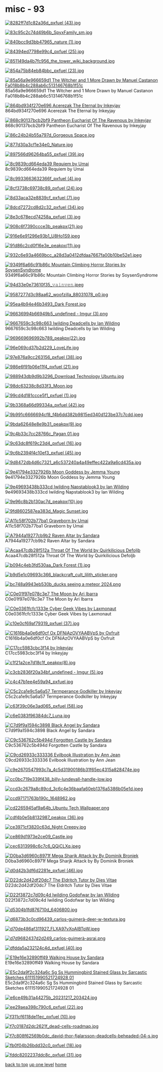 # misc - 93
[![8282ff7d1c82a36d_pxfuel (43).jpg](/mobile/misc/8282ff7d1c82a36d_pxfuel%20(43).jpg "8282ff7d1c82a36d_pxfuel (43).jpg")](https://raw.githubusercontent.com/buckmanc/wallpapers/main/mobile/misc/8282ff7d1c82a36d_pxfuel%20(43).jpg)

[![83c95c2c74d49b6b_SpyxFamily_sm.jpg](/mobile/misc/83c95c2c74d49b6b_SpyxFamily_sm.jpg "83c95c2c74d49b6b_SpyxFamily_sm.jpg")](https://raw.githubusercontent.com/buckmanc/wallpapers/main/mobile/misc/83c95c2c74d49b6b_SpyxFamily_sm.jpg)

[![840bcc9d3bb47965_nature (1).jpg](/mobile/misc/840bcc9d3bb47965_nature%20(1).jpg "840bcc9d3bb47965_nature (1).jpg")](https://raw.githubusercontent.com/buckmanc/wallpapers/main/mobile/misc/840bcc9d3bb47965_nature%20(1).jpg)

[![84394ed7798e99c4_pxfuel (25).jpg](/mobile/misc/84394ed7798e99c4_pxfuel%20(25).jpg "84394ed7798e99c4_pxfuel (25).jpg")](https://raw.githubusercontent.com/buckmanc/wallpapers/main/mobile/misc/84394ed7798e99c4_pxfuel%20(25).jpg)

[![851149da4b7fc956_the_tower_wiki_background.jpg](/mobile/misc/851149da4b7fc956_the_tower_wiki_background.jpg "851149da4b7fc956_the_tower_wiki_background.jpg")](https://raw.githubusercontent.com/buckmanc/wallpapers/main/mobile/misc/851149da4b7fc956_the_tower_wiki_background.jpg)

[![854a75b84eb84bbc_pxfuel (23).jpg](/mobile/misc/854a75b84eb84bbc_pxfuel%20(23).jpg "854a75b84eb84bbc_pxfuel (23).jpg")](https://raw.githubusercontent.com/buckmanc/wallpapers/main/mobile/misc/854a75b84eb84bbc_pxfuel%20(23).jpg)

[![85a56a9e966659d1 The Witcher and 1 More Drawn by Manuel Castanon Fa018b8b4c288ab6c513146768b1f51c](/mobile/misc/85a56a9e966659d1___the_witcher_and_1_more_drawn_by_manuel_castanon__fa018b8b4c288ab6c513146768b1f51c.jpg "85a56a9e966659d1 The Witcher and 1 More Drawn by Manuel Castanon Fa018b8b4c288ab6c513146768b1f51c")](https://raw.githubusercontent.com/buckmanc/wallpapers/main/mobile/misc/85a56a9e966659d1___the_witcher_and_1_more_drawn_by_manuel_castanon__fa018b8b4c288ab6c513146768b1f51c.jpg)\
85a56a9e966659d1 The Witcher and 1 More Drawn by Manuel Castanon Fa018b8b4c288ab6c513146768b1f51c

[![864bd934f270e696 Acerezak The Eternal by Inkeyjay](/mobile/misc/864bd934f270e696_Acerezak%20the%20Eternal%20by%20inkeyjay.jpg "864bd934f270e696 Acerezak The Eternal by Inkeyjay")](https://raw.githubusercontent.com/buckmanc/wallpapers/main/mobile/misc/864bd934f270e696_Acerezak%20the%20Eternal%20by%20inkeyjay.jpg)\
864bd934f270e696 Acerezak The Eternal by Inkeyjay

[![868c90137bcb2bf9 Pantheon Eucharist Of The Ravenous by Inkeyjay](/mobile/misc/868c90137bcb2bf9_pantheon-eucharist-of-the-ravenous-by-inkeyjay.jpg "868c90137bcb2bf9 Pantheon Eucharist Of The Ravenous by Inkeyjay")](https://raw.githubusercontent.com/buckmanc/wallpapers/main/mobile/misc/868c90137bcb2bf9_pantheon-eucharist-of-the-ravenous-by-inkeyjay.jpg)\
868c90137bcb2bf9 Pantheon Eucharist Of The Ravenous by Inkeyjay

[![86c24b24b55a797d_Gorgeous Space.jpg](/mobile/misc/86c24b24b55a797d_Gorgeous%20Space.jpg "86c24b24b55a797d_Gorgeous Space.jpg")](https://raw.githubusercontent.com/buckmanc/wallpapers/main/mobile/misc/86c24b24b55a797d_Gorgeous%20Space.jpg)

[![877d30a3cf1e34e0_Nature.jpg](/mobile/misc/877d30a3cf1e34e0_Nature.jpg "877d30a3cf1e34e0_Nature.jpg")](https://raw.githubusercontent.com/buckmanc/wallpapers/main/mobile/misc/877d30a3cf1e34e0_Nature.jpg)

[![897566d96264ba55_pxfuel (39).jpg](/mobile/misc/897566d96264ba55_pxfuel%20(39).jpg "897566d96264ba55_pxfuel (39).jpg")](https://raw.githubusercontent.com/buckmanc/wallpapers/main/mobile/misc/897566d96264ba55_pxfuel%20(39).jpg)

[![8c9839cd664eda39 Requiem by Umai](/mobile/misc/8c9839cd664eda39_requiem%20by%20umai.png "8c9839cd664eda39 Requiem by Umai")](https://raw.githubusercontent.com/buckmanc/wallpapers/main/mobile/misc/8c9839cd664eda39_requiem%20by%20umai.png)\
8c9839cd664eda39 Requiem by Umai

[![8c9933663632366f_pxfuel (4).jpg](/mobile/misc/8c9933663632366f_pxfuel%20(4).jpg "8c9933663632366f_pxfuel (4).jpg")](https://raw.githubusercontent.com/buckmanc/wallpapers/main/mobile/misc/8c9933663632366f_pxfuel%20(4).jpg)

[![8cf3738c69738c89_pxfuel (24).jpg](/mobile/misc/8cf3738c69738c89_pxfuel%20(24).jpg "8cf3738c69738c89_pxfuel (24).jpg")](https://raw.githubusercontent.com/buckmanc/wallpapers/main/mobile/misc/8cf3738c69738c89_pxfuel%20(24).jpg)

[![8d33aca32e8839cf_pxfuel (7).jpg](/mobile/misc/8d33aca32e8839cf_pxfuel%20(7).jpg "8d33aca32e8839cf_pxfuel (7).jpg")](https://raw.githubusercontent.com/buckmanc/wallpapers/main/mobile/misc/8d33aca32e8839cf_pxfuel%20(7).jpg)

[![8dcd7272cd8d2c32_pxfuel (34).jpg](/mobile/misc/8dcd7272cd8d2c32_pxfuel%20(34).jpg "8dcd7272cd8d2c32_pxfuel (34).jpg")](https://raw.githubusercontent.com/buckmanc/wallpapers/main/mobile/misc/8dcd7272cd8d2c32_pxfuel%20(34).jpg)

[![8e3c678ecd74258a_pxfuel (3).jpg](/mobile/misc/8e3c678ecd74258a_pxfuel%20(3).jpg "8e3c678ecd74258a_pxfuel (3).jpg")](https://raw.githubusercontent.com/buckmanc/wallpapers/main/mobile/misc/8e3c678ecd74258a_pxfuel%20(3).jpg)

[![908c6f7390ccce3b_peakpx(21).jpg](/mobile/misc/908c6f7390ccce3b_peakpx(21).jpg "908c6f7390ccce3b_peakpx(21).jpg")](https://raw.githubusercontent.com/buckmanc/wallpapers/main/mobile/misc/908c6f7390ccce3b_peakpx(21).jpg)

[![916e6e91296e93b1_U8Ho1S9.jpeg](/mobile/misc/916e6e91296e93b1_U8Ho1S9.jpeg "916e6e91296e93b1_U8Ho1S9.jpeg")](https://raw.githubusercontent.com/buckmanc/wallpapers/main/mobile/misc/916e6e91296e93b1_U8Ho1S9.jpeg)

[![91d86c2cd0f16e3e_peakpx(11).jpg](/mobile/misc/91d86c2cd0f16e3e_peakpx(11).jpg "91d86c2cd0f16e3e_peakpx(11).jpg")](https://raw.githubusercontent.com/buckmanc/wallpapers/main/mobile/misc/91d86c2cd0f16e3e_peakpx(11).jpg)

[![932c6e93a4669bcc_a28d3a0412dfdaa7667fa00b10be52e1.jpeg](/mobile/misc/932c6e93a4669bcc_a28d3a0412dfdaa7667fa00b10be52e1.jpeg "932c6e93a4669bcc_a28d3a0412dfdaa7667fa00b10be52e1.jpeg")](https://raw.githubusercontent.com/buckmanc/wallpapers/main/mobile/misc/932c6e93a4669bcc_a28d3a0412dfdaa7667fa00b10be52e1.jpeg)

[![9349f6a66c91b86c Mountain Climbing Horror Stories by SoysenSyndrome](/mobile/misc/9349f6a66c91b86c_Mountain%20Climbing%20Horror%20Stories%20by%20SoysenSyndrome.jpg "9349f6a66c91b86c Mountain Climbing Horror Stories by SoysenSyndrome")](https://raw.githubusercontent.com/buckmanc/wallpapers/main/mobile/misc/9349f6a66c91b86c_Mountain%20Climbing%20Horror%20Stories%20by%20SoysenSyndrome.jpg)\
9349f6a66c91b86c Mountain Climbing Horror Stories by SoysenSyndrome

[![94d33e0e73610f35_𝚟𝚊𝚒𝚗𝚟𝚎𝚗.jpeg](/mobile/misc/94d33e0e73610f35_𝚟𝚊𝚒𝚗𝚟𝚎𝚗.jpeg "94d33e0e73610f35_𝚟𝚊𝚒𝚗𝚟𝚎𝚗.jpeg")](https://raw.githubusercontent.com/buckmanc/wallpapers/main/mobile/misc/94d33e0e73610f35_𝚟𝚊𝚒𝚗𝚟𝚎𝚗.jpeg)

[![9587277d3c98aa62_woofzilla_88031078_p0.jpg](/mobile/misc/9587277d3c98aa62_woofzilla_88031078_p0.jpg "9587277d3c98aa62_woofzilla_88031078_p0.jpg")](https://raw.githubusercontent.com/buckmanc/wallpapers/main/mobile/misc/9587277d3c98aa62_woofzilla_88031078_p0.jpg)

[![95ea4b94e46b3493_Dark Forest.jpg](/mobile/misc/95ea4b94e46b3493_Dark%20Forest.jpg "95ea4b94e46b3493_Dark Forest.jpg")](https://raw.githubusercontent.com/buckmanc/wallpapers/main/mobile/misc/95ea4b94e46b3493_Dark%20Forest.jpg)

[![96636994b66949b5_undefined - Imgur (3).png](/mobile/misc/96636994b66949b5_undefined%20-%20Imgur%20(3).png "96636994b66949b5_undefined - Imgur (3).png")](https://raw.githubusercontent.com/buckmanc/wallpapers/main/mobile/misc/96636994b66949b5_undefined%20-%20Imgur%20(3).png)

[![9667659c3c98c663 Iwilding Deadcells by Ian Wilding](/mobile/misc/9667659c3c98c663_iwilding_deadcells_by_ian_wilding.jpg "9667659c3c98c663 Iwilding Deadcells by Ian Wilding")](https://raw.githubusercontent.com/buckmanc/wallpapers/main/mobile/misc/9667659c3c98c663_iwilding_deadcells_by_ian_wilding.jpg)\
9667659c3c98c663 Iwilding Deadcells by Ian Wilding

[![969669696992b789_peakpx(22).jpg](/mobile/misc/969669696992b789_peakpx(22).jpg "969669696992b789_peakpx(22).jpg")](https://raw.githubusercontent.com/buckmanc/wallpapers/main/mobile/misc/969669696992b789_peakpx(22).jpg)

[![96e069cd37b2d229_LoveLife.jpg](/mobile/misc/96e069cd37b2d229_LoveLife.jpg "96e069cd37b2d229_LoveLife.jpg")](https://raw.githubusercontent.com/buckmanc/wallpapers/main/mobile/misc/96e069cd37b2d229_LoveLife.jpg)

[![97e876a9cc263156_pxfuel (38).jpg](/mobile/misc/97e876a9cc263156_pxfuel%20(38).jpg "97e876a9cc263156_pxfuel (38).jpg")](https://raw.githubusercontent.com/buckmanc/wallpapers/main/mobile/misc/97e876a9cc263156_pxfuel%20(38).jpg)

[![986e6f91b06e11f4_pxfuel (21).jpg](/mobile/misc/986e6f91b06e11f4_pxfuel%20(21).jpg "986e6f91b06e11f4_pxfuel (21).jpg")](https://raw.githubusercontent.com/buckmanc/wallpapers/main/mobile/misc/986e6f91b06e11f4_pxfuel%20(21).jpg)

[![988943db9d9b3296_Download Technology Ubuntu.jpg](/mobile/misc/988943db9d9b3296_Download%20Technology%20Ubuntu.jpg "988943db9d9b3296_Download Technology Ubuntu.jpg")](https://raw.githubusercontent.com/buckmanc/wallpapers/main/mobile/misc/988943db9d9b3296_Download%20Technology%20Ubuntu.jpg)

[![98dc63238c8d33f3_Moon.jpg](/mobile/misc/98dc63238c8d33f3_Moon.jpg "98dc63238c8d33f3_Moon.jpg")](https://raw.githubusercontent.com/buckmanc/wallpapers/main/mobile/misc/98dc63238c8d33f3_Moon.jpg)

[![99cd4d181ccce5f1_pxfuel (1).jpg](/mobile/misc/99cd4d181ccce5f1_pxfuel%20(1).jpg "99cd4d181ccce5f1_pxfuel (1).jpg")](https://raw.githubusercontent.com/buckmanc/wallpapers/main/mobile/misc/99cd4d181ccce5f1_pxfuel%20(1).jpg)

[![9b3368a66d99334a_pxfuel (42).jpg](/mobile/misc/9b3368a66d99334a_pxfuel%20(42).jpg "9b3368a66d99334a_pxfuel (42).jpg")](https://raw.githubusercontent.com/buckmanc/wallpapers/main/mobile/misc/9b3368a66d99334a_pxfuel%20(42).jpg)

[![9b991c6666694cf8_f4b6dd382b9815ed340d123be37c7cdd.jpeg](/mobile/misc/9b991c6666694cf8_f4b6dd382b9815ed340d123be37c7cdd.jpeg "9b991c6666694cf8_f4b6dd382b9815ed340d123be37c7cdd.jpeg")](https://raw.githubusercontent.com/buckmanc/wallpapers/main/mobile/misc/9b991c6666694cf8_f4b6dd382b9815ed340d123be37c7cdd.jpeg)

[![9bda62648e8e9b31_peakpx(9).jpg](/mobile/misc/9bda62648e8e9b31_peakpx(9).jpg "9bda62648e8e9b31_peakpx(9).jpg")](https://raw.githubusercontent.com/buckmanc/wallpapers/main/mobile/misc/9bda62648e8e9b31_peakpx(9).jpg)

[![9c4b33c7cc28766c_Pagan 01.jpg](/mobile/misc/9c4b33c7cc28766c_Pagan%2001.jpg "9c4b33c7cc28766c_Pagan 01.jpg")](https://raw.githubusercontent.com/buckmanc/wallpapers/main/mobile/misc/9c4b33c7cc28766c_Pagan%2001.jpg)

[![9c63dc8f619c23d4_pxfuel (16).jpg](/mobile/misc/9c63dc8f619c23d4_pxfuel%20(16).jpg "9c63dc8f619c23d4_pxfuel (16).jpg")](https://raw.githubusercontent.com/buckmanc/wallpapers/main/mobile/misc/9c63dc8f619c23d4_pxfuel%20(16).jpg)

[![9c6b2394f4c10ef3_pxfuel (45).jpg](/mobile/misc/9c6b2394f4c10ef3_pxfuel%20(45).jpg "9c6b2394f4c10ef3_pxfuel (45).jpg")](https://raw.githubusercontent.com/buckmanc/wallpapers/main/mobile/misc/9c6b2394f4c10ef3_pxfuel%20(45).jpg)

[![9d8472db4d6c7321_a6c537240a4a49effec422a9a6cd435a.jpg](/mobile/misc/9d8472db4d6c7321_a6c537240a4a49effec422a9a6cd435a.jpg "9d8472db4d6c7321_a6c537240a4a49effec422a9a6cd435a.jpg")](https://raw.githubusercontent.com/buckmanc/wallpapers/main/mobile/misc/9d8472db4d6c7321_a6c537240a4a49effec422a9a6cd435a.jpg)

[![9e41794e3327926b Moon Goddess by Jemma Young](/mobile/misc/9e41794e3327926b_Moon%20Goddess%20by%20Jemma%20Young.jpg "9e41794e3327926b Moon Goddess by Jemma Young")](https://raw.githubusercontent.com/buckmanc/wallpapers/main/mobile/misc/9e41794e3327926b_Moon%20Goddess%20by%20Jemma%20Young.jpg)\
9e41794e3327926b Moon Goddess by Jemma Young

[![9e49693438b333cd Iwilding Napstablook3 by Ian Wilding](/mobile/misc/9e49693438b333cd_iwilding_Napstablook3_by_ian_wilding.png "9e49693438b333cd Iwilding Napstablook3 by Ian Wilding")](https://raw.githubusercontent.com/buckmanc/wallpapers/main/mobile/misc/9e49693438b333cd_iwilding_Napstablook3_by_ian_wilding.png)\
9e49693438b333cd Iwilding Napstablook3 by Ian Wilding

[![9e96c8b2b130ac7d_peakpx(10).jpg](/mobile/misc/9e96c8b2b130ac7d_peakpx(10).jpg "9e96c8b2b130ac7d_peakpx(10).jpg")](https://raw.githubusercontent.com/buckmanc/wallpapers/main/mobile/misc/9e96c8b2b130ac7d_peakpx(10).jpg)

[![9fd8602587ea383d_Magic Sunset.jpg](/mobile/misc/9fd8602587ea383d_Magic%20Sunset.jpg "9fd8602587ea383d_Magic Sunset.jpg")](https://raw.githubusercontent.com/buckmanc/wallpapers/main/mobile/misc/9fd8602587ea383d_Magic%20Sunset.jpg)

[![A11c58f702b77ba1 Graveborn by Umai](/mobile/misc/a11c58f702b77ba1_graveborn%20by%20umai.jpg "A11c58f702b77ba1 Graveborn by Umai")](https://raw.githubusercontent.com/buckmanc/wallpapers/main/mobile/misc/a11c58f702b77ba1_graveborn%20by%20umai.jpg)\
A11c58f702b77ba1 Graveborn by Umai

[![A7944a19277cb9b2 Raven Altar by Sandara](/mobile/misc/a7944a19277cb9b2_raven_altar_by_sandara.jpg "A7944a19277cb9b2 Raven Altar by Sandara")](https://raw.githubusercontent.com/buckmanc/wallpapers/main/mobile/misc/a7944a19277cb9b2_raven_altar_by_sandara.jpg)\
A7944a19277cb9b2 Raven Altar by Sandara

[![Acaa47cdb28f512a Throat Of The World by Quirkilicious Defoljb](/mobile/misc/acaa47cdb28f512a_throat_of_the_world_by_quirkilicious_defoljb.jpg "Acaa47cdb28f512a Throat Of The World by Quirkilicious Defoljb")](https://raw.githubusercontent.com/buckmanc/wallpapers/main/mobile/misc/acaa47cdb28f512a_throat_of_the_world_by_quirkilicious_defoljb.jpg)\
Acaa47cdb28f512a Throat Of The World by Quirkilicious Defoljb

[![b094c4eb3fd530aa_Dark Forest (1).jpg](/mobile/misc/b094c4eb3fd530aa_Dark%20Forest%20(1).jpg "b094c4eb3fd530aa_Dark Forest (1).jpg")](https://raw.githubusercontent.com/buckmanc/wallpapers/main/mobile/misc/b094c4eb3fd530aa_Dark%20Forest%20(1).jpg)

[![b9d5e1c09693c366_blackcraft_cult_lilith_sticker.png](/mobile/misc/b9d5e1c09693c366_blackcraft_cult_lilith_sticker.png "b9d5e1c09693c366_blackcraft_cult_lilith_sticker.png")](https://raw.githubusercontent.com/buckmanc/wallpapers/main/mobile/misc/b9d5e1c09693c366_blackcraft_cult_lilith_sticker.png)

[![bc748a9943eb530b_ducks seeing a meteor 2024.png](/mobile/misc/bc748a9943eb530b_ducks%20seeing%20a%20meteor%202024.png "bc748a9943eb530b_ducks seeing a meteor 2024.png")](https://raw.githubusercontent.com/buckmanc/wallpapers/main/mobile/misc/bc748a9943eb530b_ducks%20seeing%20a%20meteor%202024.png)

[![C0e01f97e078c3e7 The Moon by Ari Ibarra](/mobile/misc/c0e01f97e078c3e7_the_moon_by_ari_ibarra.jpg "C0e01f97e078c3e7 The Moon by Ari Ibarra")](https://raw.githubusercontent.com/buckmanc/wallpapers/main/mobile/misc/c0e01f97e078c3e7_the_moon_by_ari_ibarra.jpg)\
C0e01f97e078c3e7 The Moon by Ari Ibarra

[![C0e0361fcfc1333e Cyber Geek Vibes by Laxmonaut](/mobile/misc/c0e0361fcfc1333e_Cyber%20Geek%20Vibes%20by%20Laxmonaut.png "C0e0361fcfc1333e Cyber Geek Vibes by Laxmonaut")](https://raw.githubusercontent.com/buckmanc/wallpapers/main/mobile/misc/c0e0361fcfc1333e_Cyber%20Geek%20Vibes%20by%20Laxmonaut.png)\
C0e0361fcfc1333e Cyber Geek Vibes by Laxmonaut

[![c10e0cf69af79319_pxfuel (37).jpg](/mobile/misc/c10e0cf69af79319_pxfuel%20(37).jpg "c10e0cf69af79319_pxfuel (37).jpg")](https://raw.githubusercontent.com/buckmanc/wallpapers/main/mobile/misc/c10e0cf69af79319_pxfuel%20(37).jpg)

[![C1616b4a0e6df0cf Ox DFNiAzOVYAABVpS by Oxfruit](/mobile/misc/c1616b4a0e6df0cf_ox_DFNiAzOVYAABVpS_by_oxfruit.jpeg "C1616b4a0e6df0cf Ox DFNiAzOVYAABVpS by Oxfruit")](https://raw.githubusercontent.com/buckmanc/wallpapers/main/mobile/misc/c1616b4a0e6df0cf_ox_DFNiAzOVYAABVpS_by_oxfruit.jpeg)\
C1616b4a0e6df0cf Ox DFNiAzOVYAABVpS by Oxfruit

[![C17cc5983cbc3f14 by Inkeyjay](/mobile/misc/c17cc5983cbc3f14_by%20inkeyjay.jpg "C17cc5983cbc3f14 by Inkeyjay")](https://raw.githubusercontent.com/buckmanc/wallpapers/main/mobile/misc/c17cc5983cbc3f14_by%20inkeyjay.jpg)\
C17cc5983cbc3f14 by Inkeyjay

[![c1f21a2ce7d18c1f_peakpx(8).jpg](/mobile/misc/c1f21a2ce7d18c1f_peakpx(8).jpg "c1f21a2ce7d18c1f_peakpx(8).jpg")](https://raw.githubusercontent.com/buckmanc/wallpapers/main/mobile/misc/c1f21a2ce7d18c1f_peakpx(8).jpg)

[![c3cb2836f20a34bf_undefined - Imgur (5).jpg](/mobile/misc/c3cb2836f20a34bf_undefined%20-%20Imgur%20(5).jpg "c3cb2836f20a34bf_undefined - Imgur (5).jpg")](https://raw.githubusercontent.com/buckmanc/wallpapers/main/mobile/misc/c3cb2836f20a34bf_undefined%20-%20Imgur%20(5).jpg)

[![c4c47b1ee4e59a94_pxfuel.jpg](/mobile/misc/c4c47b1ee4e59a94_pxfuel.jpg "c4c47b1ee4e59a94_pxfuel.jpg")](https://raw.githubusercontent.com/buckmanc/wallpapers/main/mobile/misc/c4c47b1ee4e59a94_pxfuel.jpg)

[![C5c2ca1e9c5a6a57 Termperance Godkiller by Inkeyjay](/mobile/misc/c5c2ca1e9c5a6a57_termperance%20godkiller%20by%20inkeyjay.jpg "C5c2ca1e9c5a6a57 Termperance Godkiller by Inkeyjay")](https://raw.githubusercontent.com/buckmanc/wallpapers/main/mobile/misc/c5c2ca1e9c5a6a57_termperance%20godkiller%20by%20inkeyjay.jpg)\
C5c2ca1e9c5a6a57 Termperance Godkiller by Inkeyjay

[![c63f39c06e3ad065_pxfuel (58).jpg](/mobile/misc/c63f39c06e3ad065_pxfuel%20(58).jpg "c63f39c06e3ad065_pxfuel (58).jpg")](https://raw.githubusercontent.com/buckmanc/wallpapers/main/mobile/misc/c63f39c06e3ad065_pxfuel%20(58).jpg)

[![c6e0383f96384dc7_Luna.jpg](/mobile/misc/c6e0383f96384dc7_Luna.jpg "c6e0383f96384dc7_Luna.jpg")](https://raw.githubusercontent.com/buckmanc/wallpapers/main/mobile/misc/c6e0383f96384dc7_Luna.jpg)

[![C7d9f9a1594c3898 Black Angel by Sandara](/mobile/misc/c7d9f9a1594c3898_black%20angel%20by%20sandara.jpg "C7d9f9a1594c3898 Black Angel by Sandara")](https://raw.githubusercontent.com/buckmanc/wallpapers/main/mobile/misc/c7d9f9a1594c3898_black%20angel%20by%20sandara.jpg)\
C7d9f9a1594c3898 Black Angel by Sandara

[![C9c536762c5b494d Forgotten Castle by Sandara](/mobile/misc/c9c536762c5b494d_forgotten%20castle%20by%20sandara.jpg "C9c536762c5b494d Forgotten Castle by Sandara")](https://raw.githubusercontent.com/buckmanc/wallpapers/main/mobile/misc/c9c536762c5b494d_forgotten%20castle%20by%20sandara.jpg)\
C9c536762c5b494d Forgotten Castle by Sandara

[![C9cd26933c333336 Evilbook Illustration by Ann Jean](/mobile/misc/c9cd26933c333336_evilbook%20illustration%20by%20ann%20jean.jpg "C9cd26933c333336 Evilbook Illustration by Ann Jean")](https://raw.githubusercontent.com/buckmanc/wallpapers/main/mobile/misc/c9cd26933c333336_evilbook%20illustration%20by%20ann%20jean.jpg)\
C9cd26933c333336 Evilbook Illustration by Ann Jean

[![c9e2670547993c7a_4c5d31900186b31f65ec4315a828474e.jpg](/mobile/misc/c9e2670547993c7a_4c5d31900186b31f65ec4315a828474e.jpg "c9e2670547993c7a_4c5d31900186b31f65ec4315a828474e.jpg")](https://raw.githubusercontent.com/buckmanc/wallpapers/main/mobile/misc/c9e2670547993c7a_4c5d31900186b31f65ec4315a828474e.jpg)

[![cc0bc719e339f438_billy-lundevall-handle-low.jpg](/mobile/misc/cc0bc719e339f438_billy-lundevall-handle-low.jpg "cc0bc719e339f438_billy-lundevall-handle-low.jpg")](https://raw.githubusercontent.com/buckmanc/wallpapers/main/mobile/misc/cc0bc719e339f438_billy-lundevall-handle-low.jpg)

[![ccd3c2679a8c89cd_3c6c4e36baafa60eb1376a5386b05e1d.jpeg](/mobile/misc/ccd3c2679a8c89cd_3c6c4e36baafa60eb1376a5386b05e1d.jpeg "ccd3c2679a8c89cd_3c6c4e36baafa60eb1376a5386b05e1d.jpeg")](https://raw.githubusercontent.com/buckmanc/wallpapers/main/mobile/misc/ccd3c2679a8c89cd_3c6c4e36baafa60eb1376a5386b05e1d.jpeg)

[![ccd97171763b190c_1648962.jpg](/mobile/misc/ccd97171763b190c_1648962.jpg "ccd97171763b190c_1648962.jpg")](https://raw.githubusercontent.com/buckmanc/wallpapers/main/mobile/misc/ccd97171763b190c_1648962.jpg)

[![cd2265945af9a64b_Ubuntu Tech Wallpaper.png](/mobile/misc/cd2265945af9a64b_Ubuntu%20Tech%20Wallpaper.png "cd2265945af9a64b_Ubuntu Tech Wallpaper.png")](https://raw.githubusercontent.com/buckmanc/wallpapers/main/mobile/misc/cd2265945af9a64b_Ubuntu%20Tech%20Wallpaper.png)

[![cdf4b0e5b8132987_peakpx (36).jpg](/mobile/misc/cdf4b0e5b8132987_peakpx%20(36).jpg "cdf4b0e5b8132987_peakpx (36).jpg")](https://raw.githubusercontent.com/buckmanc/wallpapers/main/mobile/misc/cdf4b0e5b8132987_peakpx%20(36).jpg)

[![ce3971cf3820c63d_Night Creepy.jpg](/mobile/misc/ce3971cf3820c63d_Night%20Creepy.jpg "ce3971cf3820c63d_Night Creepy.jpg")](https://raw.githubusercontent.com/buckmanc/wallpapers/main/mobile/misc/ce3971cf3820c63d_Night%20Creepy.jpg)

[![ce869d1973e2ce09_Castle.jpg](/mobile/misc/ce869d1973e2ce09_Castle.jpg "ce869d1973e2ce09_Castle.jpg")](https://raw.githubusercontent.com/buckmanc/wallpapers/main/mobile/misc/ce869d1973e2ce09_Castle.jpg)

[![cec6313998c6c7c6_QQjCLXq.jpeg](/mobile/misc/cec6313998c6c7c6_QQjCLXq.jpeg "cec6313998c6c7c6_QQjCLXq.jpeg")](https://raw.githubusercontent.com/buckmanc/wallpapers/main/mobile/misc/cec6313998c6c7c6_QQjCLXq.jpeg)

[![D0ba3d6960c8971f Mega Sharjk Attack by By Dominik Broniek](/mobile/misc/d0ba3d6960c8971f_mega_sharjk_attack_by_by_dominik_broniek.jpg "D0ba3d6960c8971f Mega Sharjk Attack by By Dominik Broniek")](https://raw.githubusercontent.com/buckmanc/wallpapers/main/mobile/misc/d0ba3d6960c8971f_mega_sharjk_attack_by_by_dominik_broniek.jpg)\
D0ba3d6960c8971f Mega Sharjk Attack by By Dominik Broniek

[![d0d42b3df6d2281e_pxfuel (46).jpg](/mobile/misc/d0d42b3df6d2281e_pxfuel%20(46).jpg "d0d42b3df6d2281e_pxfuel (46).jpg")](https://raw.githubusercontent.com/buckmanc/wallpapers/main/mobile/misc/d0d42b3df6d2281e_pxfuel%20(46).jpg)

[![D22dc2d42df20dc7 The Eldritch Tutor by Dies Vitae](/mobile/misc/d22dc2d42df20dc7_The%20Eldritch%20Tutor%20by%20Dies%20Vitae.jpeg "D22dc2d42df20dc7 The Eldritch Tutor by Dies Vitae")](https://raw.githubusercontent.com/buckmanc/wallpapers/main/mobile/misc/d22dc2d42df20dc7_The%20Eldritch%20Tutor%20by%20Dies%20Vitae.jpeg)\
D22dc2d42df20dc7 The Eldritch Tutor by Dies Vitae

[![D22f3872c7d09c4d Iwilding Godofwar by Ian Wilding](/mobile/misc/d22f3872c7d09c4d_iwilding_godofwar_by_ian_wilding.jpg "D22f3872c7d09c4d Iwilding Godofwar by Ian Wilding")](https://raw.githubusercontent.com/buckmanc/wallpapers/main/mobile/misc/d22f3872c7d09c4d_iwilding_godofwar_by_ian_wilding.jpg)\
D22f3872c7d09c4d Iwilding Godofwar by Ian Wilding

[![d5304b1fd876710d_6406800.jpg](/mobile/misc/d5304b1fd876710d_6406800.jpg "d5304b1fd876710d_6406800.jpg")](https://raw.githubusercontent.com/buckmanc/wallpapers/main/mobile/misc/d5304b1fd876710d_6406800.jpg)

[![d6873b3c0cd96439_carlos-guimerà-deer-w-textura.jpg](/mobile/misc/d6873b3c0cd96439_carlos-guimerà-deer-w-textura.jpg "d6873b3c0cd96439_carlos-guimerà-deer-w-textura.jpg")](https://raw.githubusercontent.com/buckmanc/wallpapers/main/mobile/misc/d6873b3c0cd96439_carlos-guimerà-deer-w-textura.jpg)

[![d70de486af311927_FLXA97vXoAIBTpW.jpeg](/mobile/misc/d70de486af311927_FLXA97vXoAIBTpW.jpeg "d70de486af311927_FLXA97vXoAIBTpW.jpeg")](https://raw.githubusercontent.com/buckmanc/wallpapers/main/mobile/misc/d70de486af311927_FLXA97vXoAIBTpW.jpeg)

[![d7d9682437d2d249_carlos-guimerà-asrai.png](/mobile/misc/d7d9682437d2d249_carlos-guimerà-asrai.png "d7d9682437d2d249_carlos-guimerà-asrai.png")](https://raw.githubusercontent.com/buckmanc/wallpapers/main/mobile/misc/d7d9682437d2d249_carlos-guimerà-asrai.png)

[![dfdda5a232124c4d_pxfuel (40).jpg](/mobile/misc/dfdda5a232124c4d_pxfuel%20(40).jpg "dfdda5a232124c4d_pxfuel (40).jpg")](https://raw.githubusercontent.com/buckmanc/wallpapers/main/mobile/misc/dfdda5a232124c4d_pxfuel%20(40).jpg)

[![E19e16e32890ff49 Walking House by Sandara](/mobile/misc/e19e16e32890ff49_walking%20house%20by%20sandara.jpg "E19e16e32890ff49 Walking House by Sandara")](https://raw.githubusercontent.com/buckmanc/wallpapers/main/mobile/misc/e19e16e32890ff49_walking%20house%20by%20sandara.jpg)\
E19e16e32890ff49 Walking House by Sandara

[![E5c2da9f2c324a6c Sg Ss Hummingbird Stained Glass by Sarcastic Sketches 611151990521724928 01](/mobile/misc/e5c2da9f2c324a6c_sg_ss_hummingbird_stained_glass_by_sarcastic_sketches_611151990521724928_01.png "E5c2da9f2c324a6c Sg Ss Hummingbird Stained Glass by Sarcastic Sketches 611151990521724928 01")](https://raw.githubusercontent.com/buckmanc/wallpapers/main/mobile/misc/e5c2da9f2c324a6c_sg_ss_hummingbird_stained_glass_by_sarcastic_sketches_611151990521724928_01.png)\
E5c2da9f2c324a6c Sg Ss Hummingbird Stained Glass by Sarcastic Sketches 611151990521724928 01

[![e6ce49b31a44275b_20231217_203424.jpg](/mobile/misc/e6ce49b31a44275b_20231217_203424.jpg "e6ce49b31a44275b_20231217_203424.jpg")](https://raw.githubusercontent.com/buckmanc/wallpapers/main/mobile/misc/e6ce49b31a44275b_20231217_203424.jpg)

[![ee29aea398c790c6_pxfuel (22).jpg](/mobile/misc/ee29aea398c790c6_pxfuel%20(22).jpg "ee29aea398c790c6_pxfuel (22).jpg")](https://raw.githubusercontent.com/buckmanc/wallpapers/main/mobile/misc/ee29aea398c790c6_pxfuel%20(22).jpg)

[![f311cf6118de11ec_pxfuel (10).jpg](/mobile/misc/f311cf6118de11ec_pxfuel%20(10).jpg "f311cf6118de11ec_pxfuel (10).jpg")](https://raw.githubusercontent.com/buckmanc/wallpapers/main/mobile/misc/f311cf6118de11ec_pxfuel%20(10).jpg)

[![f7c0187d2dc2621f_dead-cells-roadmap.jpg](/mobile/misc/f7c0187d2dc2621f_dead-cells-roadmap.jpg "f7c0187d2dc2621f_dead-cells-roadmap.jpg")](https://raw.githubusercontent.com/buckmanc/wallpapers/main/mobile/misc/f7c0187d2dc2621f_dead-cells-roadmap.jpg)

[![f7c808f62569b0dc_david-thor-fjalarsson-deadcells-beheaded-04-s.jpg](/mobile/misc/f7c808f62569b0dc_david-thor-fjalarsson-deadcells-beheaded-04-s.jpg "f7c808f62569b0dc_david-thor-fjalarsson-deadcells-beheaded-04-s.jpg")](https://raw.githubusercontent.com/buckmanc/wallpapers/main/mobile/misc/f7c808f62569b0dc_david-thor-fjalarsson-deadcells-beheaded-04-s.jpg)

[![fb0f04b26bdd32c0_pxfuel (18).jpg](/mobile/misc/fb0f04b26bdd32c0_pxfuel%20(18).jpg "fb0f04b26bdd32c0_pxfuel (18).jpg")](https://raw.githubusercontent.com/buckmanc/wallpapers/main/mobile/misc/fb0f04b26bdd32c0_pxfuel%20(18).jpg)

[![fddc8202237ddc8c_pxfuel (31).jpg](/mobile/misc/fddc8202237ddc8c_pxfuel%20(31).jpg "fddc8202237ddc8c_pxfuel (31).jpg")](https://raw.githubusercontent.com/buckmanc/wallpapers/main/mobile/misc/fddc8202237ddc8c_pxfuel%20(31).jpg)



[back to top](#)
[up one level](/mobile/README.MD)
[home](/)

